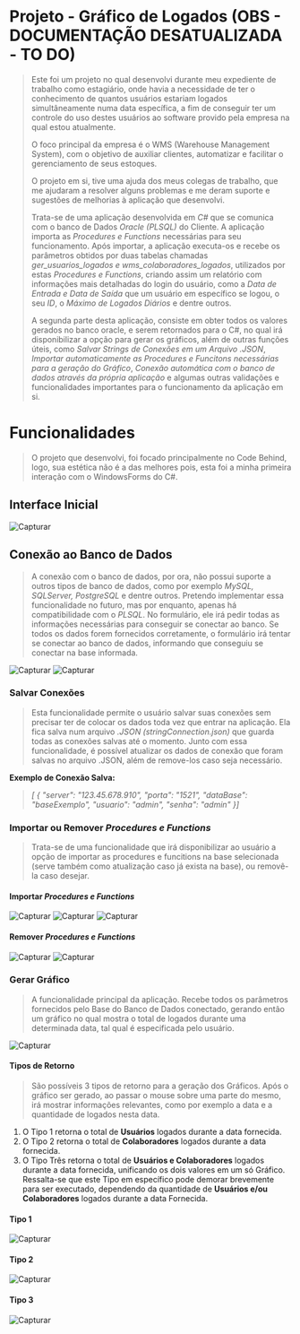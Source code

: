 # Projeto - Gráfico de Logados (OBS - DOCUMENTAÇÃO DESATUALIZADA - TO DO)

> Este foi um projeto no qual desenvolvi durante meu expediente de trabalho como estagiário, onde havia a necessidade de ter o conhecimento de quantos usuários estariam logados simultâneamente numa data específica, a fim de conseguir ter um controle do uso destes usuários ao software provido pela empresa na qual estou atualmente.
>
> O foco principal da empresa é o WMS (Warehouse Management System), com o objetivo de auxiliar clientes, automatizar e facilitar o gerenciamento de seus estoques.
>
> O projeto em si, tive uma ajuda dos meus colegas de trabalho, que me ajudaram a resolver alguns problemas e me deram suporte e sugestões de melhorias à aplicação que desenvolvi.
>
> Trata-se de uma aplicação desenvolvida em *C#* que se comunica com o banco de Dados *Oracle (PLSQL)* do Cliente. A aplicação importa as *Procedures e Functions* necessárias para seu funcionamento. Após importar, a aplicação executa-os e recebe os parâmetros obtidos por duas tabelas chamadas *ger_usuarios_logados e wms_colaboradores_logados*, utilizados por estas *Procedures e Functions*, criando assim um relatório com informações mais detalhadas do login do usuário, como a *Data de Entrada e Data de Saída* que um usuário em específico se logou, o seu *ID*, o *Máximo de Logados Diários* e dentre outros.
>
> A segunda parte desta aplicação, consiste em obter todos os valores gerados no banco oracle, e serem retornados para o C#, no qual irá disponibilizar a opção para gerar os gráficos, além de outras funções úteis, como *Salvar Strings de Conexões em um Arquivo .JSON*, *Importar automaticamente as Procedures e Funcitons necessárias para a geração do Gráfico*, *Conexão automática com o banco de dados através da própria aplicação* e algumas outras validações e funcionalidades importantes para o funcionamento da aplicação em si.

# Funcionalidades
> O projeto que desenvolvi, foi focado principalmente no Code Behind, logo, sua estética não é a das melhores pois, esta foi a minha primeira interação com o WindowsForms do C#.

## Interface Inicial

![Capturar](https://github.com/felipec-almeida/GraficoLogados/assets/122905385/9db8cfc8-a413-403b-bf40-d6f0a634a3c4)

## Conexão ao Banco de Dados
> A conexão com o banco de dados, por ora, não possui suporte a outros tipos de banco de dados, como por exemplo *MySQL, SQLServer, PostgreSQL* e dentre outros. Pretendo implementar essa funcionalidade no futuro, mas por enquanto, apenas há compatibilidade com o *PLSQL*. No formulário, ele irá pedir todas as informações necessárias para conseguir se conectar ao banco. Se todos os dados forem fornecidos corretamente, o formulário irá tentar se conectar ao banco de dados, informando que conseguiu se conectar na base informada.

![Capturar](https://github.com/felipec-almeida/GraficoLogados/assets/122905385/92567569-d09e-4cf4-b86a-90eb31c3f1bf)
![Capturar](https://github.com/felipec-almeida/GraficoLogados/assets/122905385/fbcf9e72-b6ff-4245-a500-bdfe240e4387)

### Salvar Conexões
> Esta funcionalidade permite o usuário salvar suas conexões sem precisar ter de colocar os dados toda vez que entrar na aplicação. Ela fica salva num arquivo *.JSON (stringConnection.json)* que guarda todas as conexões salvas até o momento. Junto com essa funcionalidade, é possível atualizar os dados de conexão que foram salvas no arquivo .JSON, além de remove-los caso seja necessário.

**Exemplo de Conexão Salva:**
> *[
  {
    "server": "123.45.678.910",
    "porta": "1521",
    "dataBase": "baseExemplo",
    "usuario": "admin",
    "senha": "admin"
  }]*

### Importar ou Remover *Procedures e Functions*
> Trata-se de uma funcionalidade que irá disponibilizar ao usuário a opção de importar as procedures e funcitions na base selecionada (serve também como atualização caso já exista na base), ou removê-la caso desejar.

#### Importar *Procedures e Functions*
![Capturar](https://github.com/felipec-almeida/GraficoLogados/assets/122905385/643d060a-3e72-4af8-a8cf-4d443c637be0)
![Capturar](https://github.com/felipec-almeida/GraficoLogados/assets/122905385/bcd1e505-d3e1-4e9e-89d5-5c992b2cea63)
![Capturar](https://github.com/felipec-almeida/GraficoLogados/assets/122905385/6a4ea502-591a-4a88-9605-fb514f719e91)

#### Remover *Procedures e Functions*
![Capturar](https://github.com/felipec-almeida/GraficoLogados/assets/122905385/0536ac9a-9f62-4fd9-bb85-91a424a277ba)
![Capturar](https://github.com/felipec-almeida/GraficoLogados/assets/122905385/5ee7d863-8b2a-408d-810f-d4b28f058202)

### Gerar Gráfico
> A funcionalidade principal da aplicação. Recebe todos os parâmetros fornecidos pelo Base do Banco de Dados conectado, gerando então um gráfico no qual mostra o total de logados durante uma determinada data, tal qual é especificada pelo usuário.
 
![Capturar](https://github.com/felipec-almeida/GraficoLogados/assets/122905385/1ef87ab6-c29c-4360-9924-c13abf87c9f6)

#### Tipos de Retorno
> São possíveis 3 tipos de retorno para a geração dos Gráficos. Após o gráfico ser gerado, ao passar o mouse sobre uma parte do mesmo, irá mostrar informações relevantes, como por exemplo a data e a quantidade de logados nesta data.
1. O Tipo 1 retorna o total de **Usuários** logados durante a data fornecida.
2. O Tipo 2 retorna o total de **Colaboradores** logados durante a data fornecida.
3. O Tipo Três retorna o total de **Usuários e Colaboradores** logados durante a data fornecida, unificando os dois valores em um só Gráfico. Ressalta-se que este Tipo em específico pode demorar brevemente para ser executado, dependendo da quantidade de **Usuários e/ou Colaboradores** logados durante a data Fornecida.

#### Tipo 1
![Capturar](https://github.com/felipec-almeida/GraficoLogados/assets/122905385/3f7f6cfc-6687-4498-8398-2c50827b7b2e)

#### Tipo 2
![Capturar](https://github.com/felipec-almeida/GraficoLogados/assets/122905385/d26eccee-65e1-489b-b440-1873ccd28c57)

#### Tipo 3
![Capturar](https://github.com/felipec-almeida/GraficoLogados/assets/122905385/e5755e62-6538-4ead-b503-ee72e3950b3b)
